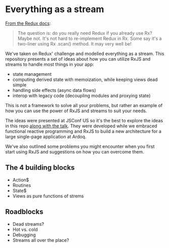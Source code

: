 # Everything as a stream
[From the Redux docs](https://redux.js.org/introduction/prior-art#rxjs):
> The question is: do you really need Redux if you already use Rx? Maybe not. It's not hard to re-implement Redux in Rx. Some say it's a two-liner using Rx .scan() method. It may very well be!

We've taken on Redux' challenge and modelled everything as a stream. This repository presents a set of ideas about how you can utilize RxJS and streams to handle most things in your app:
 - state management
 - computing derived state with memoization, while keeping views dead simple 
 - handling side effects (async data flows)
 - interop with legacy code (decoupling modules and proxying state)
 
This is not a framework to solve all your problems, but rather an example of how you can use the power of RxJS and streams to suit your needs.

The ideas were presented at JSConf US so it's the best to explore the ideas in this repo [along with the talk](#). They were developed while we embraced functional reactive programming and RxJS to build a new architecture for a large single-page application at Ardoq.

We've also outlined some problems you might encounter when you first start using RxJS and suggestions on how you can overcome them.

## The 4 building blocks
- Action$
- Routines
- State$
- Views as pure functions of strems

## Roadblocks 
- Dead streams?
- Hot vs. cold
- Debugging
- Streams all over the place?
